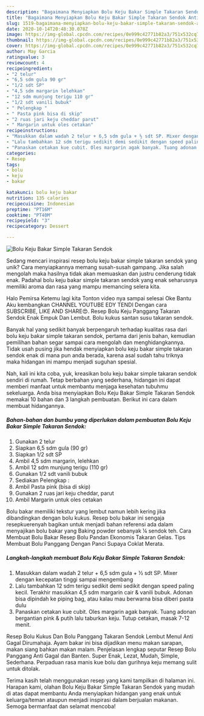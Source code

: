 ```yaml
---
description: "Bagaimana Menyiapkan Bolu Keju Bakar Simple Takaran Sendok Anti Gagal"
title: "Bagaimana Menyiapkan Bolu Keju Bakar Simple Takaran Sendok Anti Gagal"
slug: 1519-bagaimana-menyiapkan-bolu-keju-bakar-simple-takaran-sendok-anti-gagal
date: 2020-10-14T20:48:30.078Z
image: https://img-global.cpcdn.com/recipes/0e999c42771b82a3/751x532cq70/bolu-keju-bakar-simple-takaran-sendok-foto-resep-utama.jpg
thumbnail: https://img-global.cpcdn.com/recipes/0e999c42771b82a3/751x532cq70/bolu-keju-bakar-simple-takaran-sendok-foto-resep-utama.jpg
cover: https://img-global.cpcdn.com/recipes/0e999c42771b82a3/751x532cq70/bolu-keju-bakar-simple-takaran-sendok-foto-resep-utama.jpg
author: May Garcia
ratingvalue: 3
reviewcount: 4
recipeingredient:
- "2 telur"
- "6,5 sdm gula 90 gr"
- "1/2 sdt SP"
- "4,5 sdm margarin lelehkan"
- "12 sdm munjung terigu 110 gr"
- "1/2 sdt vanili bubuk"
- " Pelengkap "
- " Pasta pink bisa di skip"
- "2 ruas jari keju cheddar parut"
- " Margarin untuk oles cetakan"
recipeinstructions:
- "Masukkan dalam wadah 2 telur + 6,5 sdm gula + ½ sdt SP. Mixer dengan kecepatan tinggi sampai mengembang"
- "Lalu tambahkan 12 sdm terigu sedikit demi sedikit dengan speed paling kecil. Terakhir masukkan 4,5 sdm margarin cair &amp; vanili bubuk. Adonan bisa dipindah ke piping bag, atau kalau mau berwarna bisa diberi pasta dulu"
- "Panaskan cetakan kue cubit. Oles margarin agak banyak. Tuang adonan bergantian pink &amp; putih lalu taburkan keju. Tutup cetakan, masak 7-12 menit."
categories:
- Resep
tags:
- bolu
- keju
- bakar

katakunci: bolu keju bakar 
nutrition: 135 calories
recipecuisine: Indonesian
preptime: "PT16M"
cooktime: "PT40M"
recipeyield: "3"
recipecategory: Dessert

---
```



![Bolu Keju Bakar Simple Takaran Sendok](https://img-global.cpcdn.com/recipes/0e999c42771b82a3/751x532cq70/bolu-keju-bakar-simple-takaran-sendok-foto-resep-utama.jpg)

Sedang mencari inspirasi resep bolu keju bakar simple takaran sendok yang unik? Cara menyiapkannya memang susah-susah gampang. Jika salah mengolah maka hasilnya tidak akan memuaskan dan justru cenderung tidak enak. Padahal bolu keju bakar simple takaran sendok yang enak seharusnya memiliki aroma dan rasa yang mampu memancing selera kita.

Halo Pemirsa Ketemu lagi kita Tonton video nya sampai selesai Oke Bantu Aku kembangkan CHANNEL YOUTUBE EDY TENDI Dengan cara SUBSCRIBE, LIKE AND SHARE😍. Resep Bolu Keju Panggang Takaran Sendok Enak Empuk Dan Lembut. Bolu kukus santan susu takaran sendok.

Banyak hal yang sedikit banyak berpengaruh terhadap kualitas rasa dari bolu keju bakar simple takaran sendok, pertama dari jenis bahan, kemudian pemilihan bahan segar sampai cara mengolah dan menghidangkannya. Tidak usah pusing jika hendak menyiapkan bolu keju bakar simple takaran sendok enak di mana pun anda berada, karena asal sudah tahu triknya maka hidangan ini mampu menjadi suguhan spesial.


Nah, kali ini kita coba, yuk, kreasikan bolu keju bakar simple takaran sendok sendiri di rumah. Tetap berbahan yang sederhana, hidangan ini dapat memberi manfaat untuk membantu menjaga kesehatan tubuhmu sekeluarga. Anda bisa menyiapkan Bolu Keju Bakar Simple Takaran Sendok memakai 10 bahan dan 3 langkah pembuatan. Berikut ini cara dalam membuat hidangannya.

<!--inarticleads1-->

##### Bahan-bahan dan bumbu yang diperlukan dalam pembuatan Bolu Keju Bakar Simple Takaran Sendok:

1. Gunakan 2 telur
1. Siapkan 6,5 sdm gula (90 gr)
1. Siapkan 1/2 sdt SP
1. Ambil 4,5 sdm margarin, lelehkan
1. Ambil 12 sdm munjung terigu (110 gr)
1. Gunakan 1/2 sdt vanili bubuk
1. Sediakan  Pelengkap :
1. Ambil  Pasta pink (bisa di skip)
1. Gunakan 2 ruas jari keju cheddar, parut
1. Ambil  Margarin untuk oles cetakan


Bolu bakar memiliki tekstur yang lembut namun lebih kering jika dibandingkan dengan bolu kukus. Resep bolu bakar ini sengaja resepkuerenyah bagikan untuk menjadi bahan referensi ada dalam menyajikan bolu bakar yang Baking powder sebanyak ¼ sendok teh. Cara Membuat Bolu Bakar Resep Bolu Pandan Ekonomis Takaran Gelas. Tips Membuat Bolu Panggang Dengan Panci Supaya Coklat Merata. 

<!--inarticleads2-->

##### Langkah-langkah membuat Bolu Keju Bakar Simple Takaran Sendok:

1. Masukkan dalam wadah 2 telur + 6,5 sdm gula + ½ sdt SP. Mixer dengan kecepatan tinggi sampai mengembang
1. Lalu tambahkan 12 sdm terigu sedikit demi sedikit dengan speed paling kecil. Terakhir masukkan 4,5 sdm margarin cair &amp; vanili bubuk. Adonan bisa dipindah ke piping bag, atau kalau mau berwarna bisa diberi pasta dulu
1. Panaskan cetakan kue cubit. Oles margarin agak banyak. Tuang adonan bergantian pink &amp; putih lalu taburkan keju. Tutup cetakan, masak 7-12 menit.


Resep Bolu Kukus Dan Bolu Panggang Takaran Sendok Lembut Menul Anti Gagal Dirumahaja. Ayam bakar ini bisa dijadikan menu makan sarapan, makan siang bahkan makan malam. Penjelasan lengkap seputar Resep Bolu Panggang Anti Gagal dan Banten. Super Enak, Lezat, Mudah, Simple, Sederhana. Perpaduan rasa manis kue bolu dan gurihnya keju memang sulit untuk ditolak. 

Terima kasih telah menggunakan resep yang kami tampilkan di halaman ini. Harapan kami, olahan Bolu Keju Bakar Simple Takaran Sendok yang mudah di atas dapat membantu Anda menyiapkan hidangan yang enak untuk keluarga/teman ataupun menjadi inspirasi dalam berjualan makanan. Semoga bermanfaat dan selamat mencoba!
